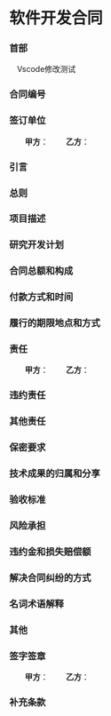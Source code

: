 # 软件开发合同

### 首部

&emsp;Vscode修改测试

### 合同编号

### 签订单位
&emsp;&emsp;**甲方**：
&emsp;&emsp;**乙方**：

### 引言

### 总则

### 项目描述

### 研究开发计划

### 合同总额和构成

### 付款方式和时间

### 履行的期限地点和方式

### 责任
&emsp;&emsp;**甲方**：
&emsp;&emsp;**乙方**：

### 违约责任

### 其他责任
 
### 保密要求

### 技术成果的归属和分享

### 验收标准

### 风险承担

### 违约金和损失赔偿额

### 解决合同纠纷的方式

### 名词术语解释

### 其他

### 签字签章
&emsp;&emsp;**甲方**：
&emsp;&emsp;**乙方**：

### 补充条款

